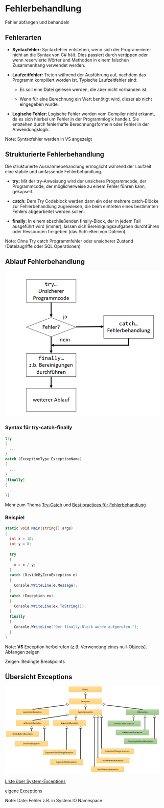 # Fehlerbehandlung

Fehler abfangen und behandeln


<!-- .slide: class="left" -->
## Fehlerarten

* **Syntaxfehler:** Syntaxfehler entstehen, wenn sich der Programmierer nicht an die Syntax von C\# hält. Dies passiert durch vertippen oder wenn reservierte Wörter und Methoden in einem falschen Zusammenhang verwendet werden.

* **Laufzeitfehler:** Treten während der Ausführung auf, nachdem das Programm kompiliert worden ist. Typische Laufzeitfehler sind:

  * Es soll eine Datei gelesen werden, die aber nicht vorhanden ist.

  * Wenn für eine Berechnung ein Wert benötigt wird, dieser ab nicht eingegeben wurde.

* **Logische Fehler:** Logische Fehler werden vom Compiler nicht erkannt, da es sich hierbei um Fehler in der Programmlogik handelt. Sie entstehen durch fehlerhafte Berechnungsformeln oder Fehler in der Anwendungslogik.

Note: Syntaxfehler werden in VS angezeigt


<!-- .slide: class="left" -->
## Strukturierte Fehlerbehandlung

Die strukturierte Ausnahmebehandlung ermöglicht während der Laufzeit
eine stabile und umfassende Fehlerbehandlung.

* **try:** Mit der try-Anweisung wird der unsichere Programmcode, der Programmcode, der möglicherweise zu einem Fehler führen kann, gekapselt.

* **catch:** Dem Try Codeblock werden dann ein oder mehrere catch-Blöcke zur Fehlerbehandlung zugewiesen, die beim eintreten eines bestimmten Fehlers abgearbeitet werden sollen.

* **finally:** In einem abschließenden finally-Block, der in jedem Fall ausgeführt wird (immer), lassen sich Bereinigungsaufgaben durchführen oder Ressourcen freigeben (das Schließen von Dateien).

Note: Ohne Try catch Programmfehler oder unsicherer Zustand (Dateizugriffe oder SQL Operationen)


<!-- .slide: class="left" -->
## Ablauf Fehlerbehandlung

![Fehlerbehandlung ](images/Fehlerbehandlung.png)


<!-- .slide: class="left" -->
### Syntax für try-catch-finally

```csharp
try
{
  ...
}
catch (ExceptionType ExceptionName)
{
  ...
}
[finally]
{
  ...
}]
```

Mehr zum Thema [Try-Catch](https://docs.microsoft.com/de-de/dotnet/csharp/language-reference/keywords/try-catch) und [Best practices für Fehlerbehandlung](https://docs.microsoft.com/de-de/dotnet/standard/exceptions/best-practices-for-exceptions)


<!-- .slide: class="left" -->
### Beispiel

```csharp
static void Main(string[] args)
{
  int x = 10;
  int y = 0;

  try
  {
    x = x / y;
  }
  catch (DivideByZeroException e)
  {
    Console.WriteLine(e.Message);
  }
  catch (Exception ex)
  {
    Console.WriteLine(ex.ToString());
  }
  finally
  {
    Console.WriteLine("Der finally-Block wurde aufgerufen.");
  }
}
```

Note: **VS** Exception herbeirufen (z.B. Verwendung eines null-Objects). Abfangen zeigen

Zeigen: Bedingte Breakpoints


<!-- .slide: class="left" -->
## Übersicht Exceptions

![image](images/ExceptionUebersicht.png)

[Liste über System-Exceptions](https://www.completecsharptutorial.com/basic/complete-system-exception.php)

[eigene Exceptions](https://docs.microsoft.com/de-de/dotnet/standard/exceptions/how-to-create-user-defined-exceptions)

Note: Datei Fehler z.B. in System.IO Namespace